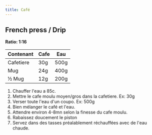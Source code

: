 ```yaml
---
title: Café
---
```


## French press / Drip

**Ratio: 1:16**

| Contenant | Cafe | Eau  |
| --------- | ---- | ---- |
| Cafetiere | 30g  | 500g |
| Mug       | 24g  | 400g |
| ½ Mug     | 12g  | 200g |

1. Chauffer l'eau a 85c.
1. Mettre le cafe moulu moyen/gros dans la cafetiere. Ex: 30g
1. Verser toute l'eau d'un coupo. Ex: 500g
1. Bien mélanger le café et l'eau.
1. Attendre environ 4-8mn selon la finesse du cafe moulu.
1. Rabaissez doucement le piston
1. Servez dans des tasses préalablement réchauffées avec de l'eau chaude.

